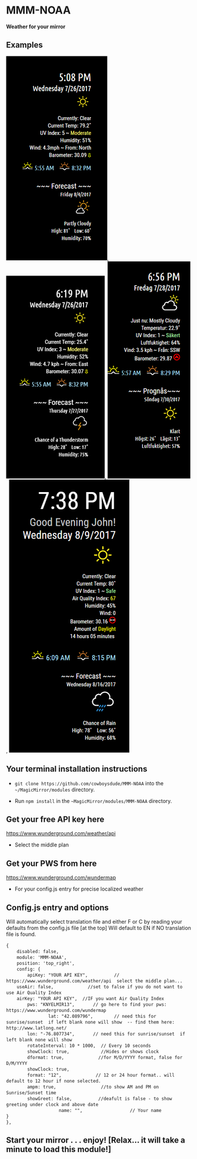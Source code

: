 # MMM-NOAA

**Weather for your mirror**

## Examples

![](fun.png), ![](c.png), ![](swedish.png), ![](greeting.png)

## Your terminal installation instructions

* `git clone https://github.com/cowboysdude/MMM-NOAA` into the `~/MagicMirror/modules` directory.

* Run `npm install` in the `~MagicMirror/modules/MMM-NOAA` directory.

## Get your free API key here

https://www.wunderground.com/weather/api

* Select the middle plan

## Get your PWS from here

 https://www.wunderground.com/wundermap
 
 * For your config.js entry for precise localized weather 

## Config.js entry and options

Will automatically select translation file and either F or C by reading your defaults from the config.js file [at the top]
Will default to EN if NO translation file is found.

    {
        disabled: false,
        module: 'MMM-NOAA',
        position: 'top_right',
        config: {
            apiKey: "YOUR API KEY",          // https://www.wunderground.com/weather/api  select the middle plan... 
	    useAir: false,             //set to false if you do not want to use Air Quality Index
	    airKey: "YOUR API KEY",  //IF you want Air Quality Index
			pws: "KNYELMIR13",       // go here to find your pws: https://www.wunderground.com/wundermap
	                lat: "42.089796",        // need this for sunrise/sunset  if left blank none will show  -- find them here: http://www.latlong.net/
			lon: "-76.807734",       // need this for sunrise/sunset  if left blank none will show
			rotateInterval: 10 * 1000,  // Every 10 seconds 
			showClock: true,            //Hides or shows clock
			dformat: true,             //for M/D/YYYY format, false for D/M/YYYY
			showClock: true,
			format: "12",             // 12 or 24 hour format.. will default to 12 hour if none selected.
			ampm: true,                 //to show AM and PM on Sunrise/Sunset time
			showGreet: false,          //deafult is false - to show greeting under clock and above date
                        name: "",                  // Your name
	}
    },
	
## Start your mirror . . . enjoy!  [Relax... it will take a minute to load this module!]
